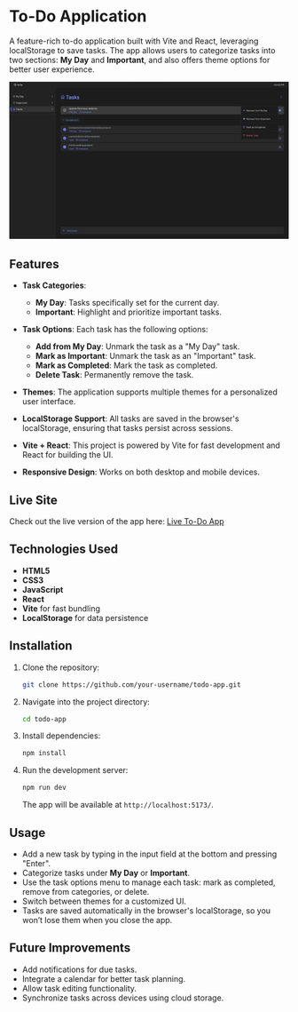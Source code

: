 
# To-Do Application

A feature-rich to-do application built with Vite and React, leveraging localStorage to save tasks. The app allows users to categorize tasks into two sections: **My Day** and **Important**, and also offers theme options for better user experience.

![To-Do App Screenshot](image.png)

## Features

- **Task Categories**:
    - **My Day**: Tasks specifically set for the current day.
    - **Important**: Highlight and prioritize important tasks.

- **Task Options**: Each task has the following options:
    - **Add from My Day**: Unmark the task as a "My Day" task.
    - **Mark as Important**: Unmark the task as an "Important" task.
    - **Mark as Completed**: Mark the task as completed.
    - **Delete Task**: Permanently remove the task.

- **Themes**: The application supports multiple themes for a personalized user interface.

- **LocalStorage Support**: All tasks are saved in the browser's localStorage, ensuring that tasks persist across sessions.

- **Vite + React**: This project is powered by Vite for fast development and React for building the UI.

- **Responsive Design**: Works on both desktop and mobile devices.

## Live Site

Check out the live version of the app here: [Live To-Do App](https://nezuware-internship-task.vercel.app/)

## Technologies Used

- **HTML5**
- **CSS3**
- **JavaScript**
- **React**
- **Vite** for fast bundling
- **LocalStorage** for data persistence

## Installation

1. Clone the repository:

   ```bash
   git clone https://github.com/your-username/todo-app.git
   ```

2. Navigate into the project directory:

   ```bash
   cd todo-app
   ```

3. Install dependencies:

   ```bash
   npm install
   ```

4. Run the development server:

   ```bash
   npm run dev
   ```

   The app will be available at `http://localhost:5173/`.

## Usage

- Add a new task by typing in the input field at the bottom and pressing "Enter".
- Categorize tasks under **My Day** or **Important**.
- Use the task options menu to manage each task: mark as completed, remove from categories, or delete.
- Switch between themes for a customized UI.
- Tasks are saved automatically in the browser's localStorage, so you won’t lose them when you close the app.

## Future Improvements

- Add notifications for due tasks.
- Integrate a calendar for better task planning.
- Allow task editing functionality.
- Synchronize tasks across devices using cloud storage.


